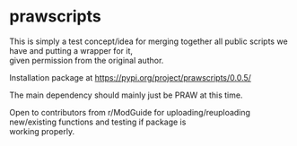# prawscripts

This is simply a test concept/idea for merging together all public scripts we have and putting a wrapper for it,  
given permission from the original author.

Installation package at https://pypi.org/project/prawscripts/0.0.5/

The main dependency should mainly just be PRAW at this time.

Open to contributors from r/ModGuide for uploading/reuploading new/existing functions and testing if package is  
working properly.
